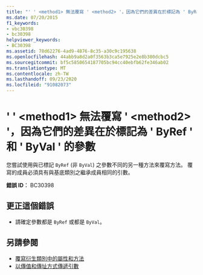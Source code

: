 ```yaml
---
title: "' ' <method1> 無法覆寫 ' <method2> '，因為它們的差異在於標記為 ' ByRef ' 和 ' ByVal ' 的參數"
ms.date: 07/20/2015
f1_keywords:
- vbc30398
- bc30398
helpviewer_keywords:
- BC30398
ms.assetid: 78d62276-4ad9-4876-8c35-a30c9c195638
ms.openlocfilehash: 44abb9a8d2a0f3563b3ca5e7925e2e8b380dcbc5
ms.sourcegitcommit: bf5c5850654187705bc94cc40ebfb62fe346ab02
ms.translationtype: MT
ms.contentlocale: zh-TW
ms.lasthandoff: 09/23/2020
ms.locfileid: "91082073"
---
```

# <a name="method1-cannot-override-method2-because-they-differ-by-a-parameter-that-is-marked-as-byref-versus-byval"></a>' ' \<method1> 無法覆寫 ' \<method2> '，因為它們的差異在於標記為 ' ByRef ' 和 ' ByVal ' 的參數

您嘗試使用與已標記 `ByRef` (非 `ByVal`) 之參數不同的另一種方法來覆寫方法。 覆寫的成員必須具有與基底類別之繼承成員相同的引數。  
  
 **錯誤 ID︰** BC30398  
  
## <a name="to-correct-this-error"></a>更正這個錯誤  
  
- 請確定參數都是 `ByRef` 或都是 `ByVal`。  
  
## <a name="see-also"></a>另請參閱

- [覆寫衍生類別中的屬性和方法](../programming-guide/language-features/objects-and-classes/inheritance-basics.md#overriding-properties-and-methods-in-derived-classes)
- [以傳值和傳址方式傳遞引數](../programming-guide/language-features/procedures/passing-arguments-by-value-and-by-reference.md)
